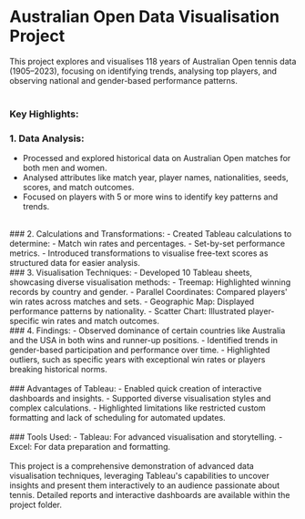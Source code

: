 # Australian Open Data Visualisation Project
This project explores and visualises 118 years of Australian Open tennis data (1905–2023), focusing on identifying trends, analysing top players, and observing national and gender-based performance patterns.
<br /><br />
### Key Highlights:
### 1. Data Analysis:
- Processed and explored historical data on Australian Open matches for both men and women.
- Analysed attributes like match year, player names, nationalities, seeds, scores, and match outcomes.
- Focused on players with 5 or more wins to identify key patterns and trends.
<br />
### 2. Calculations and Transformations:
- Created Tableau calculations to determine:
  - Match win rates and percentages.
  - Set-by-set performance metrics.
- Introduced transformations to visualise free-text scores as structured data for easier analysis.
<br />
### 3. Visualisation Techniques:
- Developed 10 Tableau sheets, showcasing diverse visualisation methods:
  - Treemap: Highlighted winning records by country and gender.
  - Parallel Coordinates: Compared players' win rates across matches and sets.
  - Geographic Map: Displayed performance patterns by nationality.
  - Scatter Chart: Illustrated player-specific win rates and match outcomes.
<br />
### 4. Findings:
- Observed dominance of certain countries like Australia and the USA in both wins and runner-up positions.
- Identified trends in gender-based participation and performance over time.
- Highlighted outliers, such as specific years with exceptional win rates or players breaking historical norms.
<br /><br />
### Advantages of Tableau:
- Enabled quick creation of interactive dashboards and insights.
- Supported diverse visualisation styles and complex calculations.
- Highlighted limitations like restricted custom formatting and lack of scheduling for automated updates.
<br /><br />
### Tools Used:
- Tableau: For advanced visualisation and storytelling.
- Excel: For data preparation and formatting.
<br /><br />
This project is a comprehensive demonstration of advanced data visualisation techniques, leveraging Tableau's capabilities to uncover insights and present them interactively to an audience passionate about tennis. Detailed reports and interactive dashboards are available within the project folder.
